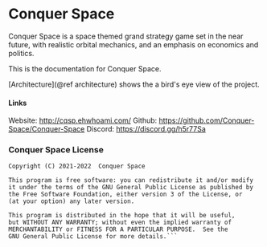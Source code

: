 Conquer Space
=========

Conquer Space is a space themed grand strategy game set in the near future, with realistic orbital mechanics, and an emphasis on economics and politics.

This is the documentation for Conquer Space.

[Architecture](@ref architecture) shows the a bird's eye view of the project.

#### Links
Website: <http://cqsp.ehwhoami.com/>
Github: <https://github.com/Conquer-Space/Conquer-Space>
Discord: <https://discord.gg/h5r77Sa>

### Conquer Space License
```
Copyright (C) 2021-2022  Conquer Space

This program is free software: you can redistribute it and/or modify
it under the terms of the GNU General Public License as published by
the Free Software Foundation, either version 3 of the License, or
(at your option) any later version.

This program is distributed in the hope that it will be useful,
but WITHOUT ANY WARRANTY; without even the implied warranty of
MERCHANTABILITY or FITNESS FOR A PARTICULAR PURPOSE.  See the
GNU General Public License for more details.```
